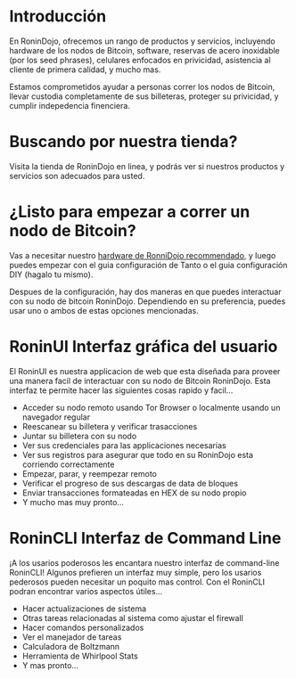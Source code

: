 # Introducción

En RoninDojo, ofrecemos un rango de productos y servicios, incluyendo hardware de los nodos de Bitcoin, software, reservas de acero inoxidable (por los seed phrases), celulares enfocados en privicidad, asistencia al cliente de primera calidad, y mucho mas.

Estamos comprometidos ayudar a personas correr los nodos de Bitcoin, llevar custodia completamente de sus billeteras, proteger su privicidad, y cumplir indepedencia finenciera.

# Buscando por nuestra tienda?

Visita la tienda de RoninDojo en linea, y podrás ver si nuestros productos y servicios son adecuados para usted.

# ¿Listo para empezar a correr un nodo de Bitcoin?

Vas a necesitar nuestro [hardware de RonniDojo recommendado](https://wiki.ronindojo.io/en/hardware), y luego puedes empezar con el guia configuración de Tanto o el guia configuración DIY (hagalo tu mismo).

Despues de la configuración, hay dos maneras en que puedes interactuar con su nodo de bitcoin RoninDojo. Dependiendo en su preferencia, puedes usar uno o ambos de estas opciones mencionadas.

# RoninUI Interfaz gráfica del usuario

El RoninUI es nuestra applicacion de web que esta diseñada para proveer una manera facil de interactuar con su nodo de Bitcoin RoninDojo. Esta interfaz te permite hacer las siguientes cosas rapido y facil...

- Acceder su nodo remoto usando Tor Browser o localmente usando un navegador regular
- Reescanear su billetera y verificar trasacciones
- Juntar su billetera con su nodo
- Ver sus credenciales para las applicaciones necesarias
- Ver sus registros para asegurar que todo en su RoninDojo esta corriendo correctamente
- Empezar, parar, y reempezar remoto
- Verificar el progreso de sus descargas de data de bloques
- Enviar transacciones formateadas en HEX de su nodo propio
- Y mucho mas muy pronto...

# RoninCLI Interfaz de Command Line

¡A los usarios poderosos les encantara nuestro interfaz de command-line RoninCLI! Algunos prefieren un interfaz muy simple, pero los usarios pederosos pueden necesitar un poquito mas control. Con el RoninCLI podran encontrar varios aspectos útiles...

- Hacer actualizaciones de sistema
- Otras tareas relacionadas al sistema como ajustar el firewall
- Hacer comandos personalizados
- Ver el manejador de tareas
- Calculadora de Boltzmann
- Herramienta de Whirlpool Stats
- Y mas pronto...
